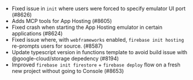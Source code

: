 - Fixed issue in `init` where users were forced to specify emulator UI port (#8626)
- Adds MCP tools for App Hosting (#8605)
- Fixed crash when starting the App Hosting emulator in certain applications (#8624)
- Fixed issue where, with `webframeworks` enabled, `firebase init hosting` re-prompts users for source. (#8587)
- Update typescript version in functions template to avoid build issue with @google-cloud/storage depedency (#8194)
- Improved `firebase init firestore` + `firebase deploy` flow on a fresh new project without going to Console (#8653)
